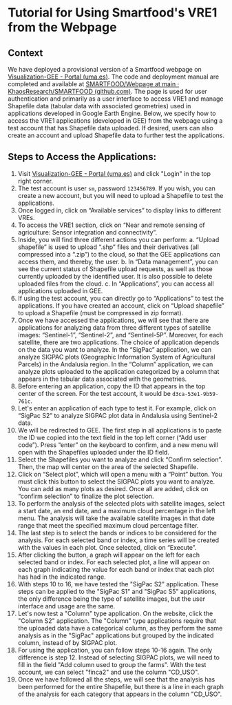 # Tutorial for Using Smartfood's VRE1 from the Webpage

## Context
We have deployed a provisional version of a Smartfood webpage on [Visualization-GEE - Portal (uma.es)](https://khaos.uma.es/visualization-GEE/). The code and deployment manual are completed and available at [SMARTFOOD/Webpage at main · KhaosResearch/SMARTFOOD (github.com)](https://github.com/KhaosResearch/SMARTFOOD/tree/main/Webpage). The page is used for user authentication and primarily as a user interface to access VRE1 and manage Shapefile data (tabular data with associated geometries) used in applications developed in Google Earth Engine. Below, we specify how to access the VRE1 applications (developed in GEE) from the webpage using a test account that has Shapefile data uploaded. If desired, users can also create an account and upload Shapefile data to further test the applications.

## Steps to Access the Applications:
1. Visit  [Visualization-GEE - Portal (uma.es)](https://khaos.uma.es/visualization-GEE/) and click "Login" in the top right corner.
2. The test account is user `sm`, password `123456789`. If you wish, you can create a new account, but you will need to upload a Shapefile to test the applications.
3. Once logged in, click on “Available services” to display links to different VREs.
4. To access the VRE1 section, click on “Near and remote sensing of agriculture: Sensor integration and connectivity”.
5. Inside, you will find three different actions you can perform:
   a. “Upload shapefile” is used to upload “.shp” files and their derivatives (all compressed into a “.zip”) to the cloud, so that the GEE applications can access them, and thereby, the user.
   b. In “Data management”, you can see the current status of Shapefile upload requests, as well as those currently uploaded by the identified user. It is also possible to delete uploaded files from the cloud.
   c. In “Applications”, you can access all applications uploaded in GEE.
6. If using the test account, you can directly go to “Applications” to test the applications. If you have created an account, click on “Upload shapefile” to upload a Shapefile (must be compressed in zip format).
7. Once we have accessed the applications, we will see that there are applications for analyzing data from three different types of satellite images: “Sentinel-1”, “Sentinel-2”, and “Sentinel-5P”. Moreover, for each satellite, there are two applications. The choice of application depends on the data you want to analyze. In the “SigPac” application, we can analyze SIGPAC plots (Geographic Information System of Agricultural Parcels) in the Andalusia region. In the “Column” application, we can analyze plots uploaded to the application categorized by a column that appears in the tabular data associated with the geometries.
8. Before entering an application, copy the ID that appears in the top center of the screen. For the test account, it would be `d3ca-53e1-9b59-761c`.
9. Let's enter an application of each type to test it. For example, click on “SigPac S2” to analyze SIGPAC plot data in Andalusia using Sentinel-2 data.
10. We will be redirected to GEE. The first step in all applications is to paste the ID we copied into the text field in the top left corner (“Add user code”). Press “enter” on the keyboard to confirm, and a new menu will open with the Shapefiles uploaded under the ID field.
11. Select the Shapefiles you want to analyze and click “Confirm selection”. Then, the map will center on the area of the selected Shapefile.
12. Click on “Select plot”, which will open a menu with a “Point” button. You must click this button to select the SIGPAC plots you want to analyze. You can add as many plots as desired. Once all are added, click on “confirm selection” to finalize the plot selection.
13. To perform the analysis of the selected plots with satellite images, select a start date, an end date, and a maximum cloud percentage in the left menu. The analysis will take the available satellite images in that date range that meet the specified maximum cloud percentage filter.
14. The last step is to select the bands or indices to be considered for the analysis. For each selected band or index, a time series will be created with the values in each plot. Once selected, click on “Execute”.
15. After clicking the button, a graph will appear on the left for each selected band or index. For each selected plot, a line will appear on each graph indicating the value for each band or index that each plot has had in the indicated range. 
16. With steps 10 to 16, we have tested the "SigPac S2" application. These steps can be applied to the "SigPac S1" and "SigPac S5" applications, the only difference being the type of satellite images, but the user interface and usage are the same.
17. Let's now test a "Column" type application. On the website, click the "Column S2" application. The "Column" type applications require that the uploaded data have a categorical column, as they perform the same analysis as in the "SigPac" applications but grouped by the indicated column, instead of by SIGPAC plot.
18. For using the application, you can follow steps 10-16 again. The only difference is step 12. Instead of selecting SIGPAC plots, we will need to fill in the field "Add column used to group the farms". With the test account, we can select "finca2" and use the column "CD_USO".
19. Once we have followed all the steps, we will see that the analysis has been performed for the entire Shapefile, but there is a line in each graph of the analysis for each category that appears in the column "CD_USO".
